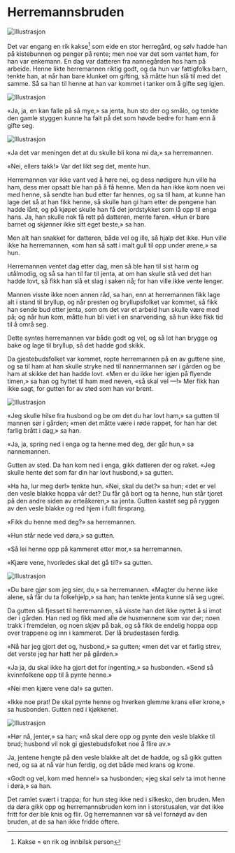 # Herremannsbruden

![Illustrasjon](./hmb1.png)

Det var engang en rik kakse[^*] som eide en stor herregård, og sølv hadde han på kistebunnen og penger på rente; men noe var det som vantet ham, for han var enkemann. En dag var datteren fra nannegården hos ham på arbeide. Henne likte herremannen riktig godt, og da hun var fattigfolks barn, tenkte han, at når han bare klunket om gifting, så måtte hun slå til med det samme. Så sa han til henne at han var kommet i tanker om å gifte seg igjen.

![Illustrasjon](./hmb2.png)

«Ja, ja, en kan falle på så mye,» sa jenta, hun sto der og smålo, og tenkte den gamle styggen kunne ha falt på det som høvde bedre for ham enn å gifte seg.

![Illustrasjon](./hmb3.png)

«Ja det var meningen det at du skulle bli kona mi da,» sa herremannen.

«Nei, ellers takk!» Var det likt seg det, mente hun.

Herremannen var ikke vant ved å høre nei, og dess nødigere hun ville ha ham, dess mer opsatt ble han på å få henne. Men da han ikke kom noen vei med henne, så sendte han bud etter far hennes, og sa til ham, at kunne han lage det så at han fikk henne, så skulle han gi ham etter de pengene han hadde lånt, og på kjøpet skulle han få det jordstykket som lå opp til enga hans. Ja, han skulle nok få rett på datteren, mente faren. «Hun er bare barnet og skjønner ikke sitt eget beste,» sa han.

Men alt han snakket for datteren, både vel og ille, så hjalp det ikke. Hun ville ikke ha herremannen, «om han så satt i malt gull til opp under ørene,» sa hun.

Herremannen ventet dag etter dag, men så ble han til sist harm og utålmodig, og så sa han til far til jenta, at om han skulle stå ved det han hadde lovt, så fikk han slå et slag i saken nå; for han ville ikke vente lenger.

Mannen visste ikke noen annen råd, sa han, enn at herremannen fikk lage alt i stand til bryllup, og når presten og bryllupsfolket var kommet, så fikk han sende bud etter jenta, som om det var et arbeid hun skulle være med på; og når hun kom, måtte hun bli viet i en snarvending, så hun ikke fikk tid til å områ seg.

Dette syntes herremannen var både godt og vel, og så lot han brygge og bake og lage til bryllup, så det hadde god skikk.

Da gjestebudsfolket var kommet, ropte herremannen på en av guttene sine, og sa til ham at han skulle stryke ned til nannermannen sør i gården og be ham at skikke det han hadde lovt. «Men er du ikke her igjen på flyende timen,» sa han og hyttet til ham med neven, «så skal vel —!» Mer fikk han ikke sagt, for gutten for av sted som han var brent.

![Illustrasjon](./hmb4.png)

«Jeg skulle hilse fra husbond og be om det du har lovt ham,» sa gutten til mannen sør i gården; «men det måtte være i røde rappet, for han har det farlig brått i dag,» sa han.

«Ja, ja, spring ned i enga og ta henne med deg, der går hun,» sa nannemannen.

Gutten av sted. Da han kom ned i enga, gikk datteren der og raket. «Jeg skulle hente det som far din har lovt husbond,» sa gutten.

«Ha ha, lur meg der!» tenkte hun. «Nei, skal du det?» sa hun; «det er vel den vesle blakke hoppa vår det? Du får gå bort og ta henne, hun står tjoret på den andre siden av erteåkeren,» sa jenta. Gutten kastet seg på ryggen av den vesle blakke og red hjem i fullt firsprang.

«Fikk du henne med deg?» sa herremannen.

«Hun står nede ved døra,» sa gutten.

«Så lei henne opp på kammeret etter mor,» sa herremannen.

«Kjære vene, hvorledes skal det gå til?» sa gutten.

![Illustrasjon](./hmb5.png)

«Du bare gjør som jeg sier, du,» sa herremannen. «Magter du henne ikke alene, så får du ta folkehjelp,» sa han; han tenkte jenta kunne slå seg ugrei.

Da gutten så fjesset til herremannen, så visste han det ikke nyttet å si imot der i gården. Han ned og fikk med alle de husmennene som var der; noen trakk i fremdelen, og noen skjøv på bak, og så fikk de endelig hoppa opp over trappene og inn i kammeret. Der lå brudestasen ferdig.

«Nå har jeg gjort det og, husbond,» sa gutten; «men det var et farlig strev, det verste jeg har hatt her på gården.»

«Ja ja, du skal ikke ha gjort det for ingenting,» sa husbonden. «Send så kvinnfolkene opp til å pynte henne.»

«Nei men kjære vene da!» sa gutten.

«Ikke noe prat! De skal pynte henne og hverken glemme krans eller krone,» sa husbonden. Gutten ned i kjøkkenet.

![Illustrasjon](./hmb6.png)

«Hør nå, jenter,» sa han; «nå skal dere opp og pynte den vesle blakke til brud; husbond vil nok gi gjestebudsfolket noe å flire av.»

Ja, jentene hengte på den vesle blakke alt det de hadde, og så gikk gutten ned, og sa at nå var hun ferdig, og det både med krans og krone.

«Godt og vel, kom med henne!» sa husbonden; «jeg skal selv ta imot henne i døra,» sa han.

Det ramlet svært i trappa; for hun steg ikke ned i silkesko, den bruden. Men da døra gikk opp og herremannsbruden kom inn i storstusalen, var det ikke fritt for der ble knis og flir. Og herremannen var så vel fornøyd av den bruden, at de sa han ikke fridde oftere.

[^*]: Kakse = en rik og innbilsk person
